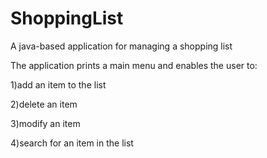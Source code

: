 # ShoppingList
A java-based application for managing a shopping list

The application prints a main menu and enables the user to:

1)add an item to the list

2)delete an item

3)modify an item

4)search for an item in the list



